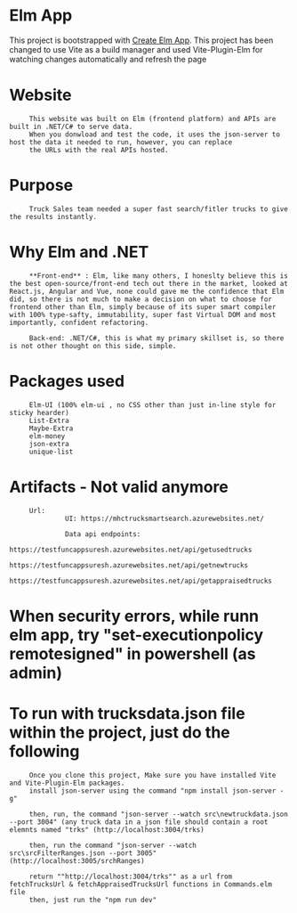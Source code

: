 
# Elm App

This project is bootstrapped with [Create Elm App](https://github.com/halfzebra/create-elm-app).
This project has been changed to use Vite as a build manager and used Vite-Plugin-Elm for watching changes automatically and refresh the page

# Website

         This website was built on Elm (frontend platform) and APIs are built in .NET/C# to serve data.
         When you donwload and test the code, it uses the json-server to host the data it needed to run, however, you can replace
         the URLs with the real APIs hosted.

# Purpose
 
         Truck Sales team needed a super fast search/fitler trucks to give the results instantly.

# Why Elm and .NET

         **Front-end** : Elm, like many others, I honeslty believe this is the best open-source/front-end tech out there in the market, looked at React.js, Angular and Vue, none could gave me the confidence that Elm did, so there is not much to make a decision on what to choose for frontend other than Elm, simply because of its super smart compiler with 100% type-safty, immutability, super fast Virtual DOM and most importantly, confident refactoring.
         
         Back-end: .NET/C#, this is what my primary skillset is, so there is not other thought on this side, simple.

# Packages used

         Elm-UI (100% elm-ui , no CSS other than just in-line style for sticky hearder)
         List-Extra
         Maybe-Extra
         elm-money
         json-extra
         unique-list

# Artifacts - Not valid anymore
         Url:
                  UI: https://mhctrucksmartsearch.azurewebsites.net/
                  
                  Data api endpoints:
                           https://testfuncappsuresh.azurewebsites.net/api/getusedtrucks
                           https://testfuncappsuresh.azurewebsites.net/api/getnewtrucks
                           https://testfuncappsuresh.azurewebsites.net/api/getappraisedtrucks

# When security errors, while runn elm app, try "set-executionpolicy remotesigned" in powershell (as admin)


# To run with trucksdata.json file within the project, just do the following
         Once you clone this project, Make sure you have installed Vite and Vite-Plugin-Elm packages.
         install json-server using the command "npm install json-server -g"
         
         then, run, the command "json-server --watch src\newtruckdata.json --port 3004" (any truck data in a json file should contain a root elemnts named "trks" (http://localhost:3004/trks)

         then, run the command "json-server --watch src\srcFilterRanges.json --port 3005" (http://localhost:3005/srchRanges)
         
         return ""http://localhost:3004/trks"" as a url from fetchTrucksUrl & fetchAppraisedTrucksUrl functions in Commands.elm file
         then, just run the "npm run dev"
         









